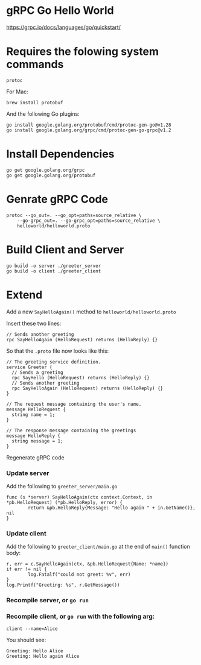 # gRPC Go Hello World

https://grpc.io/docs/languages/go/quickstart/

# Requires the folowing system commands

`protoc`

For Mac:

```
brew install protobuf
```

And the following Go plugins:

```
go install google.golang.org/protobuf/cmd/protoc-gen-go@v1.28
go install google.golang.org/grpc/cmd/protoc-gen-go-grpc@v1.2
```

# Install Dependencies

```
go get google.golang.org/grpc
go get google.golang.org/protobuf
```

# Genrate gRPC Code

```
protoc --go_out=. --go_opt=paths=source_relative \
    --go-grpc_out=. --go-grpc_opt=paths=source_relative \
    helloworld/helloworld.proto
```

# Build Client and Server

```
go build -o server ./greeter_server
go build -o client ./greeter_client
```

# Extend

Add a new `SayHelloAgain()` method to `helloworld/helloworld.proto`

Insert these two lines:

```
// Sends another greeting
rpc SayHelloAgain (HelloRequest) returns (HelloReply) {}
```

So that the `.proto` file now looks like this:

```
// The greeting service definition.
service Greeter {
  // Sends a greeting
  rpc SayHello (HelloRequest) returns (HelloReply) {}
  // Sends another greeting
  rpc SayHelloAgain (HelloRequest) returns (HelloReply) {}
}

// The request message containing the user's name.
message HelloRequest {
  string name = 1;
}

// The response message containing the greetings
message HelloReply {
  string message = 1;
}
```

Regenerate gRPC code

### Update server

Add the following to `greeter_server/main.go`

```
func (s *server) SayHelloAgain(ctx context.Context, in *pb.HelloRequest) (*pb.HelloReply, error) {
        return &pb.HelloReply{Message: "Hello again " + in.GetName()}, nil
}
```

### Update client

Add the following to `greeter_client/main.go` at the end of `main()` function body:

```
r, err = c.SayHelloAgain(ctx, &pb.HelloRequest{Name: *name})
if err != nil {
        log.Fatalf("could not greet: %v", err)
}
log.Printf("Greeting: %s", r.GetMessage())
```

### Recompile server, or `go run`

### Recompile client, or `go run` with the following arg:

```
client --name=Alice
```

You should see:

```
Greeting: Hello Alice
Greeting: Hello again Alice
```
